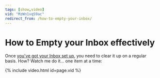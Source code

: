 ```yaml
---
tags: [show,video]
vid: "MzWn1vqS9ac"
redirect_from: /how-to-empty-your-inbox/
---
```


# How to Empty your Inbox effectively

Once [you've got your Inbox set up](http://michaelsliwinski.com/the-power-of-a-mighty-inbox/), you need to clear it up on a regular basis. How? Watch me do it... one item at a time:

{% include video.html id=page.vid %}

[n]: https://michael.gratis/nozbe
